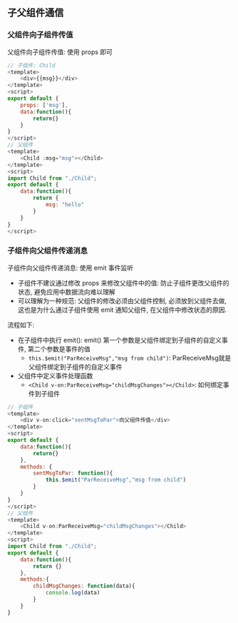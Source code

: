 ## 子父组件通信
### 父组件向子组件传值
父组件向子组件传值: 使用 props 即可
```JavaScript
// 子组件: Child
<template>
    <div>{{msg}}</div>
</template>
<script>
export default {
    props: ['msg'],
    data:function(){
        return{}
    }
}
</script>
// 父组件
<template>
    <Child :msg="msg"></Child>
</template>
<script>
import Child from "./Child";
export default {
    data:function(){
        return {
            msg: "hello"
        }
    }
}
</script>
```

### 子组件向父组件传递消息
子组件向父组件传递消息: 使用 emit 事件监听
- 子组件不建议通过修改 props 来修改父组件中的值: 防止子组件更改父组件的状态, 避免应用中数据流向难以理解
- 可以理解为一种规范: 父组件的修改必须由父组件控制, 必须放到父组件去做, 这也是为什么通过子组件使用 emit 通知父组件, 在父组件中修改状态的原因.

流程如下:
- 在子组件中执行 emit(): emit() 第一个参数是父组件绑定到子组件的自定义事件, 第二个参数是事件的值
    - `this.$emit("ParReceiveMsg","msg from child")`: ParReceiveMsg就是父组件绑定到子组件的自定义事件
- 父组件中定义事件处理函数
    - `<Child v-on:ParReceiveMsg="childMsgChanges"></Child>`: 如何绑定事件到子组件

```JavaScript
// 子组件
<template>
    <div v-on:click="sentMsgToPar">向父组件传值</div>
</template>
<script>
export default {
    data:function(){
        return{}
    },
    methods: {
        sentMsgToPar: function(){
            this.$emit("ParReceiveMsg","msg from child")
        }
    }
}
</script>
// 父组件
<template>
    <Child v-on:ParReceiveMsg="childMsgChanges"></Child>
</template>
<script>
import Child from "./Child";
export default {
    data:function(){
        return {}
    },
    methods:{
        childMsgChanges: function(data){
            console.log(data)
        }
    }
}
```
